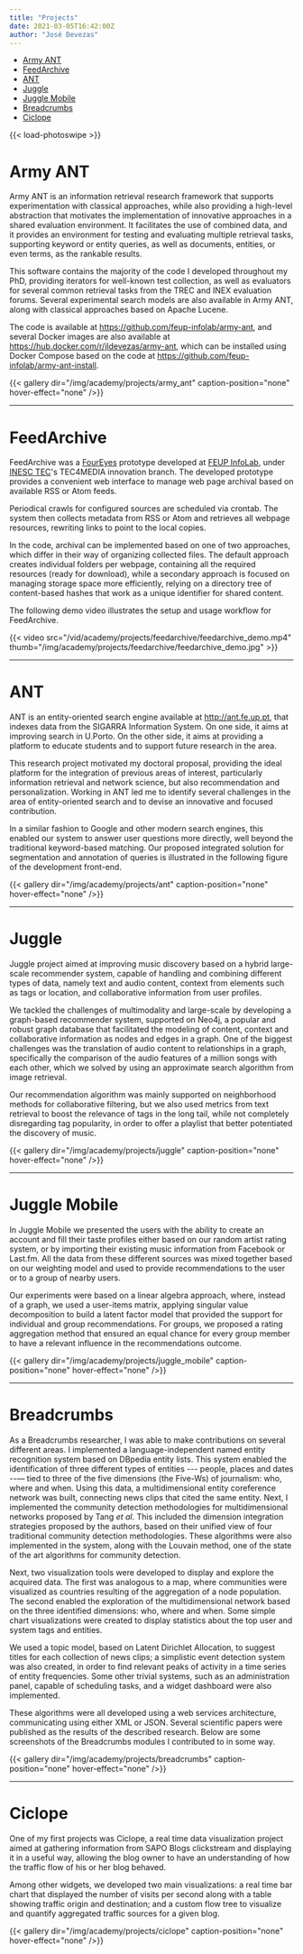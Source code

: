 ```yaml
---
title: "Projects"
date: 2021-03-05T16:42:00Z
author: "José Devezas"
---
```


- [Army ANT](#army-ant)
- [FeedArchive](#feedarchive)
- [ANT](#ant)
- [Juggle](#juggle)
- [Juggle Mobile](#juggle-mobile)
- [Breadcrumbs](#breadcrumbs)
- [Ciclope](#ciclope)

{{< load-photoswipe >}}

# Army ANT

Army ANT is an information retrieval research framework that supports experimentation with classical approaches, while also providing a high-level abstraction that motivates the implementation of innovative approaches in a shared evaluation environment. It facilitates the use of combined data, and it provides an environment for testing and evaluating multiple retrieval tasks, supporting keyword or entity queries, as well as documents, entities, or even terms, as the rankable results.

This software contains the majority of the code I developed throughout my PhD, providing iterators for well-known test collection, as well as evaluators for several common retrieval tasks from the TREC and INEX evaluation forums. Several experimental search models are also available in Army ANT, along with classical approaches based on Apache Lucene.

The code is available at https://github.com/feup-infolab/army-ant, and several Docker images are also available at https://hub.docker.com/r/jldevezas/army-ant, which can be installed using Docker Compose based on the code at https://github.com/feup-infolab/army-ant-install.

{{< gallery dir="/img/academy/projects/army_ant" caption-position="none" hover-effect="none" />}}

***

# FeedArchive

FeedArchive was a [FourEyes](https://foureyes.inesctec.pt/prototypes) prototype developed at [FEUP InfoLab](https://infolab.fe.up.pt/), under [INESC TEC](https://www.inesctec.pt/en)'s TEC4MEDIA innovation branch. The developed prototype provides a convenient web interface to manage web page archival based on available RSS or Atom feeds.

Periodical crawls for configured sources are scheduled via crontab. The system then collects metadata from RSS or Atom and retrieves all webpage resources, rewriting links to point to the local copies.

In the code, archival can be implemented based on one of two approaches, which differ in their way of organizing collected files. The default approach creates individual folders per webpage, containing all the required resources (ready for download), while a secondary approach is focused on managing storage space more efficiently, relying on a directory tree of content-based hashes that work as a unique identifier for shared content.

The following demo video illustrates the setup and usage workflow for FeedArchive.

{{< video src="/vid/academy/projects/feedarchive/feedarchive_demo.mp4" thumb="/img/academy/projects/feedarchive/feedarchive_demo.jpg" >}}

***

# ANT

ANT is an entity-oriented search engine available at http://ant.fe.up.pt, that indexes data from the SIGARRA Information System. On one side, it aims at improving search in U.Porto. On the other side, it aims at providing a platform to educate students and to support future research in the area.

This research project motivated my doctoral proposal, providing the ideal platform for the integration of previous areas of interest, particularly information retrieval and network science, but also recommendation and personalization. Working in ANT led me to identify several challenges in the area of entity-oriented search and to devise an innovative and focused contribution.

In a similar fashion to Google and other modern search engines, this enabled our system to answer user questions more directly, well beyond the traditional keyword-based matching. Our proposed integrated solution for segmentation and annotation of queries is illustrated in the following figure of the development front-end.

{{< gallery dir="/img/academy/projects/ant" caption-position="none" hover-effect="none" />}}

***

# Juggle

Juggle project aimed at improving music discovery based on a hybrid large-scale recommender system, capable of handling and combining different types of data, namely text and audio content, context from elements such as tags or location, and collaborative information from user profiles.

We tackled the challenges of multimodality and large-scale by developing a graph-based recommender system, supported on Neo4j, a popular and robust graph database that facilitated the modeling of content, context and collaborative information as nodes and edges in a graph. One of the biggest challenges was the translation of audio content to relationships in a graph, specifically the comparison of the audio features of a million songs with each other, which we solved by using an approximate search algorithm from image retrieval.

Our recommendation algorithm was mainly supported on neighborhood methods for collaborative filtering, but we also used metrics from text retrieval to boost the relevance of tags in the long tail, while not completely disregarding tag popularity, in order to offer a playlist that better potentiated the discovery of music.

{{< gallery dir="/img/academy/projects/juggle" caption-position="none" hover-effect="none" />}}

***

# Juggle Mobile

In Juggle Mobile we presented the users with the ability to create an account and fill their taste profiles either based on our random artist rating system, or by importing their existing music information from Facebook or Last.fm. All the data from these different sources was mixed together based on our weighting model and used to provide recommendations to the user or to a group of nearby users.

Our experiments were based on a linear algebra approach, where, instead of a graph, we used a user-items matrix, applying singular value decomposition to build a latent factor model that provided the support for individual and group recommendations. For groups, we proposed a rating aggregation method that ensured an equal chance for every group member to have a relevant influence in the recommendations outcome.

{{< gallery dir="/img/academy/projects/juggle_mobile" caption-position="none" hover-effect="none" />}}

***

# Breadcrumbs

As a Breadcrumbs researcher, I was able to make contributions on several different areas. I implemented a language-independent named entity recognition system based on DBpedia entity lists. This system enabled the identification of three different types of entities --- people, places and dates --— tied to three of the five dimensions (the Five-Ws) of journalism: who, where and when. Using this data, a multidimensional entity coreference network was built, connecting news clips that cited the same entity. Next, I implemented the community detection methodologies for multidimensional networks proposed by Tang *et al*. This included the dimension integration strategies proposed by the authors, based on their unified view of four traditional community detection methodologies. These algorithms were also implemented in the system, along with the Louvain method, one of the state of the art algorithms for community detection.

Next, two visualization tools were developed to display and explore the acquired data. The first was analogous to a map, where communities were visualized as countries resulting of the aggregation of a node population. The second enabled the exploration of the multidimensional network based on the three identified dimensions: who, where and when. Some simple chart visualizations were created to display statistics about the top user and system tags and entities.

We used a topic model, based on Latent Dirichlet Allocation, to suggest titles for each collection of news clips; a simplistic event detection system was also created, in order to find relevant peaks of activity in a time series of entity frequencies. Some other trivial systems, such as an administration panel, capable of scheduling tasks, and a widget dashboard were also implemented.

These algorithms were all developed using a web services architecture, communicating using either XML or JSON. Several scientific papers were published as the results of the described research. Below are some screenshots of the Breadcrumbs modules I contributed to in some way.

{{< gallery dir="/img/academy/projects/breadcrumbs" caption-position="none" hover-effect="none" />}}

***

# Ciclope

One of my first projects was Ciclope, a real time data visualization project aimed at gathering information from SAPO Blogs clickstream and displaying it in a useful way, allowing the blog owner to have an understanding of how the traffic flow of his or her blog behaved.

Among other widgets, we developed two main visualizations: a real time bar chart that displayed the number of visits per second along with a table showing traffic origin and destination; and a custom flow tree to visualize and quantify aggregated traffic sources for a given blog.

{{< gallery dir="/img/academy/projects/ciclope" caption-position="none" hover-effect="none" />}}